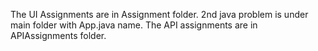 The UI Assignments are in Assignment folder. 2nd java problem is under main folder with App.java name.
The API assignments are in APIAssignments folder.
